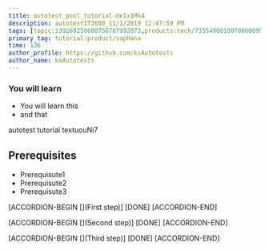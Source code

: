 ```yaml
---
title: autotest_pool_tutorial-de1x1Mk4
description: autotest1T3650_11/1/2019 12:47:59 PM
tags: [topic:139269250608756787992873,products:tech/73554900100700000996,tutorial:experience/advanced]
primary_tag: tutorial:product/sapHana
time: 136
author_profile: https://github.com/ksAutotests
author_name: ksAutotests
---
```

### You will learn
- You will learn this
- and that

autotest tutorial textuouNi7

## Prerequisites
- Prerequisute1
- Prerequisute2
- Prerequisute3

[ACCORDION-BEGIN [](First step)]
[DONE]
[ACCORDION-END]

[ACCORDION-BEGIN [](Second step)]
[DONE]
[ACCORDION-END]

[ACCORDION-BEGIN [](Third step)]
[DONE]
[ACCORDION-END]

